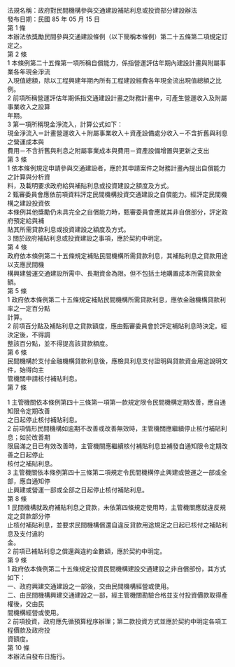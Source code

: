 法規名稱：政府對民間機構參與交通建設補貼利息或投資部分建設辦法  
發布日期：民國 85 年 05 月 15 日  
第 1 條  
本辦法依獎勵民間參與交通建設條例（以下簡稱本條例）第二十五條第二項規定訂定之。  
第 2 條  
1 本條例第二十五條第一項所稱自償能力，係指營運評估年期內建設計畫與附屬事業各年現金淨流  
入現值總額，除以工程興建年期內所有工程建設經費各年現金流出現值總額之比例。  
2 前項所稱營運評估年期係指交通建設計畫之財務計畫中，可產生營運收入及附屬事業收入之設算  
年期。  
3 第一項所稱現金淨流入，計算公式如下：  
現金淨流入＝計畫營運收入＋附屬事業收入＋資產設備處分收入－不含折舊與利息之營運成本與  
費用－不含折舊與利息之附屬事業成本與費用－資產設備增置與更新之支出  
第 3 條  
1 依本條例規定申請參與交通建設者，應於其申請案件之財務計畫內提出自償能力之計算與分析資  
料，及載明要求政府給與補貼利息或投資建設之額度及方式。  
2 甄審委員會應依前項資料評定民間機構投資交通建設之自償能力。經評定民間機構之建設投資依  
本條例其他獎勵仍未具完全之自償能力時，甄審委員會應就其非自償部分，評定政府預定給與補  
貼其所需貸款利息或投資建設之額度及方式。  
3 關於政府補貼利息或投資建設之事項，應於契約中明定。  
第 4 條  
政府依本條例第二十五條規定補貼民間機構所需貸款利息，其補貼利息之貸款用途以支應民間機  
構興建營運交通建設所需中、長期資金為限。但不包括土地購置成本所需貸款金額。  
第 5 條  
1 政府依本條例第二十五條規定補貼民間機構所需貸款利息，應依金融機構貸款利率之一定百分點  
計算。  
2 前項百分點及補貼利息之貸款額度，應由甄審委員會於評定補貼利息時決定。經決定後，不得調  
整該百分點，並不得提高該貸款額度。  
第 6 條  
民間機構於支付金融機構貸款利息後，應檢具利息支付證明與貸款資金用途說明文件，始得向主  
管機關申請核付補貼利息。  
第 7 條  


1 主管機關依本條例第四十三條第一項第一款規定限令民間機構定期改善，應自通知限令定期改善  
之日起停止核付補貼利息。  
2 前項情形民間機構如逾期不改善或改善無效時，主管機關應繼續停止核付補貼利息；如於改善期  
限屆滿之日已有效改善時，主管機關應繼續核付補貼利息並補發自通知限令定期改善之日起停止  
核付之補貼利息。  
3 主管機關依本條例第四十三條第二項規定令民間機構停止興建或營運之一部或全部，應自通知停  
止興建或營運一部或全部之日起停止核付補貼利息。  
第 8 條  
1 民間機構就政府補貼利息之貸款，未依第四條規定使用時，主管機關應就違反規定之貸款部分停  
止核付補貼利息，並要求民間機構償還自違反貸款用途規定之日起已核付之補貼利息及支付違約  
金。  
2 前項已補貼利息之償還與違約金數額，應於契約中明定。  
第 9 條  
1 政府依本條例第二十五條規定投資民間機構建設交通建設之非自償部份，其方式如下：  
一、政府興建交通建設之一部後，交由民間機構經營或使用。  
二、由民間機構興建交通建設之一部，經主管機關勘驗合格並支付投資價款取得產權後，交由民  
間機構經營或使用。  
2 前項投資，政府應先循預算程序辦理；第二款投資方式並應於契約中明定各項工程價款及政府投  
資額度。  
第 10 條  
本辦法自發布日施行。  


